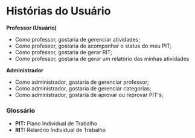 # Histórias do Usuário

**Professor (Usuário)**  
- Como professor, gostaria de gerenciar atividades;  
- Como professor, gostaria de acompanhar o status do meu PIT;  
- Como professor, gostaria de gerar RIT;
- Como professor, gostaria de gerar um relatório das minhas atividades      

**Administrador**  
- Como administrador, gostaria de gerenciar professor;      
- Como administrador, gostaria de gerenciar categorias;    
- Como administrador, gostaria de aprovar ou reprovar PIT's;  



### Glossário  
- **PIT:** Plano Individual de Trabalho
- **RIT:** Relarório Individual de Trabalho 


